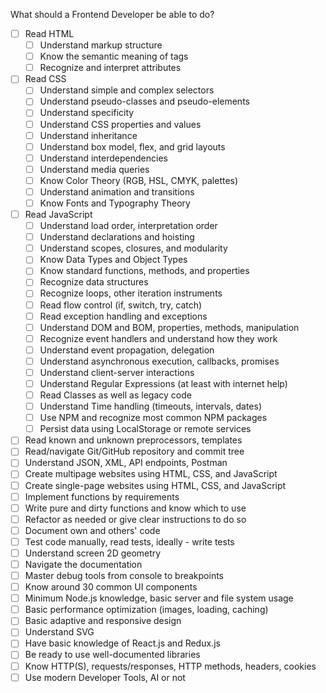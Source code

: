 What should a Frontend Developer be able to do?

* [ ] Read HTML
  * [ ] Understand markup structure
  * [ ] Know the semantic meaning of tags
  * [ ] Recognize and interpret attributes
* [ ] Read CSS
  * [ ] Understand simple and complex selectors
  * [ ] Understand pseudo-classes and pseudo-elements
  * [ ] Understand specificity
  * [ ] Understand CSS properties and values
  * [ ] Understand inheritance
  * [ ] Understand box model, flex, and grid layouts
  * [ ] Understand interdependencies
  * [ ] Understand media queries  
  * [ ] Know Color Theory (RGB, HSL, CMYK, palettes)
  * [ ] Understand animation and transitions
  * [ ] Know Fonts and Typography Theory
* [ ] Read JavaScript
  * [ ] Understand load order, interpretation order
  * [ ] Understand declarations and hoisting
  * [ ] Understand scopes, closures, and modularity
  * [ ] Know Data Types and Object Types
  * [ ] Know standard functions, methods, and properties
  * [ ] Recognize data structures
  * [ ] Recognize loops, other iteration instruments
  * [ ] Read flow control (if, switch, try, catch)
  * [ ] Read exception handling and exceptions
  * [ ] Understand DOM and BOM, properties, methods, manipulation
  * [ ] Recognize event handlers and understand how they work
  * [ ] Understand event propagation, delegation
  * [ ] Understand asynchronous execution, callbacks, promises
  * [ ] Understand client-server interactions
  * [ ] Understand Regular Expressions (at least with internet help)
  * [ ] Read Classes as well as legacy code
  * [ ] Understand Time handling (timeouts, intervals, dates)
  * [ ] Use NPM and recognize most common NPM packages
  * [ ] Persist data using LocalStorage or remote services
* [ ] Read known and unknown preprocessors, templates
* [ ] Read/navigate Git/GitHub repository and commit tree
* [ ] Understand JSON, XML, API endpoints, Postman
* [ ] Create multipage websites using HTML, CSS, and JavaScript
* [ ] Create single-page websites using HTML, CSS, and JavaScript
* [ ] Implement functions by requirements
* [ ] Write pure and dirty functions and know which to use
* [ ] Refactor as needed or give clear instructions to do so
* [ ] Document own and others' code
* [ ] Test code manually, read tests, ideally - write tests
* [ ] Understand screen 2D geometry
* [ ] Navigate the documentation
* [ ] Master debug tools from console to breakpoints
* [ ] Know around 30 common UI components
* [ ] Minimum Node.js knowledge, basic server and file system usage
* [ ] Basic performance optimization (images, loading, caching)
* [ ] Basic adaptive and responsive design
* [ ] Understand SVG
* [ ] Have basic knowledge of React.js and Redux.js
* [ ] Be ready to use well-documented libraries
* [ ] Know HTTP(S), requests/responses, HTTP methods, headers, cookies
* [ ] Use modern Developer Tools, AI or not
